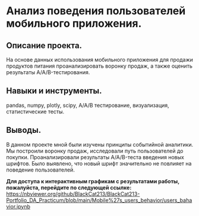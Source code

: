# Анализ поведения пользователей мобильного приложения.

## Описание проекта.
На основе данных использования мобильного приложения для продажи продуктов питания проанализировать воронку продаж, а также оценить результаты A/A/B-тестирования.

## Навыки и инструменты.
pandas, numpy, plotly, scipy,  A/A/B тестирование, визуализация, статистические тесты.

## Выводы.
В данном проекте мной были изучены принципы событийной аналитики. Мы построили воронку продаж, исследовали путь пользователей до покупки. Проанализировали
результаты A/A/B-теста введения новых шрифтов. Было выявлено, что новый шрифт значительно не повлияет на поведение пользователей.

**Для доступа к интерактивным графикам с результатами работы, пожалуйста, перейдите по следующей ссылке:**
<https://nbviewer.org/github/BlackCat213/BlackCat213-Portfolio_DA_Practicum/blob/main/Mobile%27s_users_behavior/users_bahavior.ipynb>

